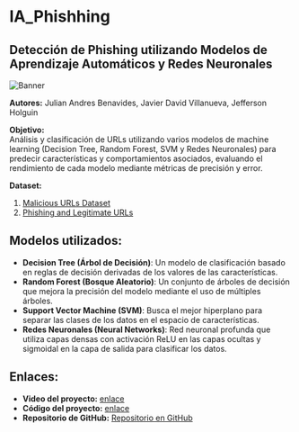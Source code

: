# IA_Phishhing

## Detección de Phishing utilizando Modelos de Aprendizaje Automáticos y Redes Neuronales

![Banner](IA_Phishhing/Banner.jpg) 

**Autores:** Julian Andres Benavides, Javier David Villanueva, Jefferson Holguin

**Objetivo:**  
Análisis y clasificación de URLs utilizando varios modelos de machine learning (Decision Tree, Random Forest, SVM y Redes Neuronales) para predecir características y comportamientos asociados, evaluando el rendimiento de cada modelo mediante métricas de precisión y error.

**Dataset:**  
1. [Malicious URLs Dataset](https://www.kaggle.com/datasets/sid321axn/malicious-urls-dataset)  
2. [Phishing and Legitimate URLs](https://www.kaggle.com/datasets/harisudhan411/phishing-and-legitimate-urls)

## Modelos utilizados:
- **Decision Tree (Árbol de Decisión)**: Un modelo de clasificación basado en reglas de decisión derivadas de los valores de las características.
- **Random Forest (Bosque Aleatorio)**: Un conjunto de árboles de decisión que mejora la precisión del modelo mediante el uso de múltiples árboles.
- **Support Vector Machine (SVM)**: Busca el mejor hiperplano para separar las clases de los datos en el espacio de características.
- **Redes Neuronales (Neural Networks)**: Red neuronal profunda que utiliza capas densas con activación ReLU en las capas ocultas y sigmoidal en la capa de salida para clasificar los datos.

## Enlaces:
- **Video del proyecto:** [enlace](#)  
- **Código del proyecto:** [enlace](https://colab.research.google.com/drive/1rlqyUkUKlZKIqmmCRm2XeVrTghtAlKO9) 
- **Repositorio de GitHub:** [Repositorio en GitHub](https://github.com/J4DR3Z/IA_Phishhing/new)

